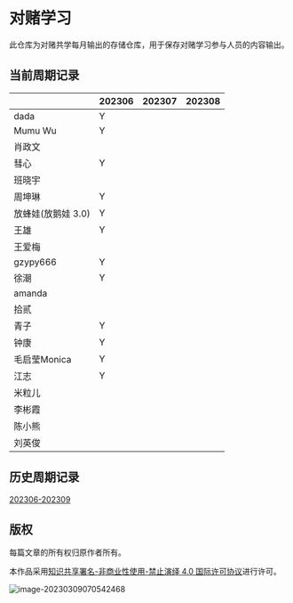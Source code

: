 # 对赌学习

此仓库为对赌共学每月输出的存储仓库，用于保存对赌学习参与人员的内容输出。

## 当前周期记录

|                    | 202306 | 202307 | 202308 |
| ------------------ | ------ | ------ | ------ |
| dada               |  Y      |        |        |
| Mumu Wu            |  Y      |        |        |
| 肖政文             |        |        |        |
| 彗心               |  Y      |        |        |
| 班晓宇             |        |        |        |
| 周坤琳             |  Y      |        |        |
| 放蜂娃(放鹅娃 3.0) |  Y      |        |        |
| 王雄               |  Y      |        |        |
| 王爱梅             |        |        |        |
| gzypy666          | Y      |        |        |
| 徐潮              | Y      |        |        |
| amanda            |        |        |        |
| 拾贰              |        |        |        |
| 青子              | Y       |        |        |
| 钟康              | Y      |        |        |
| 毛启莹Monica      | Y       |        |        |
| 江志              | Y      |        |        |
| 米粒儿            |        |        |        |
| 李彬霞            |        |        |        |
| 陈小熊            |        |        |        |
| 刘英俊            |        |        |        |

## 历史周期记录

[202306-202309](./202306-202309/00.202306-202309.md)

## 版权

每篇文章的所有权归原作者所有。

本作品采用<a rel="license" href="http://creativecommons.org/licenses/by-nc-nd/4.0/">知识共享署名-非商业性使用-禁止演绎 4.0 国际许可协议</a>进行许可。

![image-20230309070542468](https://github.com/coding-newbies-group/programming-co_creation-docs/blob/main/README.assets/image-20230309070542468.png)